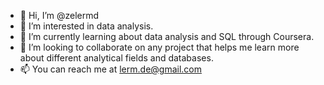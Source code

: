 - 👋 Hi, I’m @zelermd
- 👀 I’m interested in data analysis.
- 🌱 I’m currently learning about data analysis and SQL through Coursera.
- 💞️ I’m looking to collaborate on any project that helps me learn more about different analytical fields and databases. 
- 📫 You can reach me at lerm.de@gmail.com
